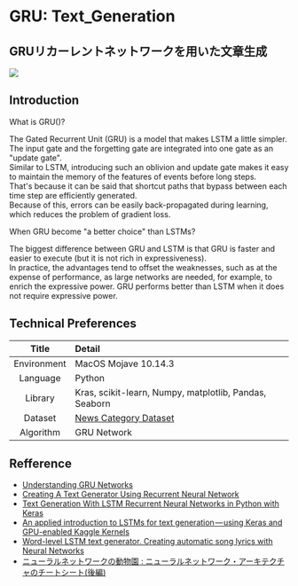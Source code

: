 # GRU: Text_Generation
## GRUリカーレントネットワークを用いた文章生成
![](https://camo.githubusercontent.com/9a5b885799c2d8e50f3f049fde2ada7696e974ca/68747470733a2f2f692e696d6775722e636f6d2f484646575674432e706e673f32)

## Introduction

What is GRU()?

The Gated Recurrent Unit (GRU) is a model that makes LSTM a little simpler. The input gate and the forgetting gate are integrated into one gate as an "update gate".   
Similar to LSTM, introducing such an oblivion and update gate makes it easy to maintain the memory of the features of events before long steps.    
That's because it can be said that shortcut paths that bypass between each time step are efficiently generated.     
Because of this, errors can be easily back-propagated during learning, which reduces the problem of gradient loss.       

When GRU become "a better choice" than LSTMs?

The biggest difference between GRU and LSTM is that GRU is faster and easier to execute (but it is not rich in expressiveness).    
In practice, the advantages tend to offset the weaknesses, such as at the expense of performance, as large networks are needed, for example, to enrich the expressive power. GRU performs better than LSTM when it does not require expressive power.     

## Technical Preferences

| Title | Detail |
|:-----------:|:------------------------------------------------|
| Environment | MacOS Mojave 10.14.3 |
| Language | Python |
| Library | Kras, scikit-learn, Numpy, matplotlib, Pandas, Seaborn |
| Dataset | [News Category Dataset](https://www.kaggle.com/rmisra/news-category-dataset) |
| Algorithm | GRU Network |

## Refference

- [Understanding GRU Networks](https://towardsdatascience.com/understanding-gru-networks-2ef37df6c9be)
- [Creating A Text Generator Using Recurrent Neural Network](https://chunml.github.io/ChunML.github.io/project/Creating-Text-Generator-Using-Recurrent-Neural-Network/)
- [Text Generation With LSTM Recurrent Neural Networks in Python with Keras](https://machinelearningmastery.com/text-generation-lstm-recurrent-neural-networks-python-keras/)
- [An applied introduction to LSTMs for text generation — using Keras and GPU-enabled Kaggle Kernels](https://medium.freecodecamp.org/applied-introduction-to-lstms-for-text-generation-380158b29fb3)
- [Word-level LSTM text generator. Creating automatic song lyrics with Neural Networks](https://medium.com/coinmonks/word-level-lstm-text-generator-creating-automatic-song-lyrics-with-neural-networks-b8a1617104fb)
- [ニューラルネットワークの動物園 : ニューラルネットワーク・アーキテクチャのチートシート(後編)](https://postd.cc/neural-network-zoo-latter/)
